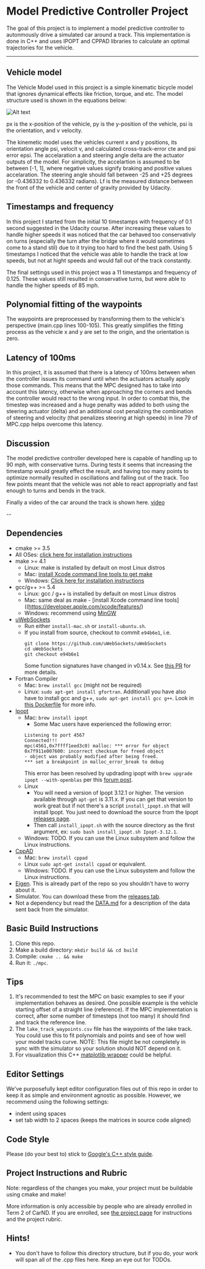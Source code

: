 # Model Predictive Controller Project
[video1]: data/mpc.mp4 "MPC @ 85mph"

The goal of this project is to implement a model predictive controller to autonmously drive a simulated car around a track. This implementation is done in C++ and uses IPOPT and CPPAD libraries to calculate an optimal trajectories for the vehicle.


---
 ## Vehicle model
 The Vehicle Model used in this project is a simple kinematic bicycle model that ignores dynamical effects like friction, torque, and etc. The model structure used is shown in the equations below:
 
![Alt text](data/modelstructure.JPG)

px is the x-position of the vehicle, py is the y-position of the vehicle, psi is the orientation, and v velocity.

The kinemetic model uses the vehicles current x and y positions, its orientation angle psi, velocit v, and calculated cross-track-error cte and psi error epsi. The accelaration a and steering angle delta are the actuator outputs of the model. For simplicity, the accelartion is assumed to be between [-1, 1], where negative values signify braking and positive values accelaration. The steering angle should fall between -25 and +25 degrees (or -0.436332 to 0.436332 radians). Lf is the measured distance between the front of the vehicle and center of gravity provided by Udacity. 

##  Timestamps and frequency 
In this project I started from the initial 10 timestamps with frequency of 0.1 second suggested in the Udacity course. After increasing these values to handle higher speeds it was noticed that the car behaved too conservativly on turns (especially the turn after the bridge where it would sometimes come to a stand stil) due to it trying too hard to find the best path. Using 5 timestamps I noticed that the vehicle was able to handle the track at low speeds, but not at hight speeds and would fall out of the track constantly. 

The final settings used in this project was a 11 timestamps and frequency of 0.125. These values still resulted in conservative turns, but were able to handle the higher speeds of 85 mph.

## Polynomial fitting of the waypoints
The waypoints are preprocessed by transforming them to the vehicle's perspective (main.cpp lines 100-105). This greatly simplifies the fitting process as the vehicle x and y are set to the origin, and the orientation is zero.

## Latency of 100ms
In this project, it is assumed that there is a latency of 100ms between when the controller issues its command until when the actuators actually apply those commands. This means that the MPC designed has to take into account this latency, otherwise when approaching the corners and bends the controller would react to the wrong input. In order to combat this, the timestep was increased and a huge penalty was added to both using the steering actuator (delta) and an additional cost penalizing the combination of steering and velocity (that penalizes steering at high speeds) in line 79 of MPC.cpp helps overcome this latency.

## Discussion
The model predictive controller developed here is capable of handling up to 90 mph, with conservative turns. During tests it seems that increasing the timestamp would greatly effect the result, and having too many points to optimize normally resulted in oscillations and falling out of the track. Too few points meant that the vehicle was not able to react appropriatly and fast enough to turns and bends in the track. 

Finally a video of the car around the track is shown here.
[video][video1]


--
## Dependencies

* cmake >= 3.5
 * All OSes: [click here for installation instructions](https://cmake.org/install/)
* make >= 4.1
  * Linux: make is installed by default on most Linux distros
  * Mac: [install Xcode command line tools to get make](https://developer.apple.com/xcode/features/)
  * Windows: [Click here for installation instructions](http://gnuwin32.sourceforge.net/packages/make.htm)
* gcc/g++ >= 5.4
  * Linux: gcc / g++ is installed by default on most Linux distros
  * Mac: same deal as make - [install Xcode command line tools]((https://developer.apple.com/xcode/features/)
  * Windows: recommend using [MinGW](http://www.mingw.org/)
* [uWebSockets](https://github.com/uWebSockets/uWebSockets)
  * Run either `install-mac.sh` or `install-ubuntu.sh`.
  * If you install from source, checkout to commit `e94b6e1`, i.e.
    ```
    git clone https://github.com/uWebSockets/uWebSockets 
    cd uWebSockets
    git checkout e94b6e1
    ```
    Some function signatures have changed in v0.14.x. See [this PR](https://github.com/udacity/CarND-MPC-Project/pull/3) for more details.
* Fortran Compiler
  * Mac: `brew install gcc` (might not be required)
  * Linux: `sudo apt-get install gfortran`. Additionall you have also have to install gcc and g++, `sudo apt-get install gcc g++`. Look in [this Dockerfile](https://github.com/udacity/CarND-MPC-Quizzes/blob/master/Dockerfile) for more info.
* [Ipopt](https://projects.coin-or.org/Ipopt)
  * Mac: `brew install ipopt`
       +  Some Mac users have experienced the following error:
       ```
       Listening to port 4567
       Connected!!!
       mpc(4561,0x7ffff1eed3c0) malloc: *** error for object 0x7f911e007600: incorrect checksum for freed object
       - object was probably modified after being freed.
       *** set a breakpoint in malloc_error_break to debug
       ```
       This error has been resolved by updrading ipopt with
       ```brew upgrade ipopt --with-openblas```
       per this [forum post](https://discussions.udacity.com/t/incorrect-checksum-for-freed-object/313433/19).
  * Linux
    * You will need a version of Ipopt 3.12.1 or higher. The version available through `apt-get` is 3.11.x. If you can get that version to work great but if not there's a script `install_ipopt.sh` that will install Ipopt. You just need to download the source from the Ipopt [releases page](https://www.coin-or.org/download/source/Ipopt/).
    * Then call `install_ipopt.sh` with the source directory as the first argument, ex: `sudo bash install_ipopt.sh Ipopt-3.12.1`. 
  * Windows: TODO. If you can use the Linux subsystem and follow the Linux instructions.
* [CppAD](https://www.coin-or.org/CppAD/)
  * Mac: `brew install cppad`
  * Linux `sudo apt-get install cppad` or equivalent.
  * Windows: TODO. If you can use the Linux subsystem and follow the Linux instructions.
* [Eigen](http://eigen.tuxfamily.org/index.php?title=Main_Page). This is already part of the repo so you shouldn't have to worry about it.
* Simulator. You can download these from the [releases tab](https://github.com/udacity/self-driving-car-sim/releases).
* Not a dependency but read the [DATA.md](./DATA.md) for a description of the data sent back from the simulator.


## Basic Build Instructions


1. Clone this repo.
2. Make a build directory: `mkdir build && cd build`
3. Compile: `cmake .. && make`
4. Run it: `./mpc`.

## Tips

1. It's recommended to test the MPC on basic examples to see if your implementation behaves as desired. One possible example
is the vehicle starting offset of a straight line (reference). If the MPC implementation is correct, after some number of timesteps
(not too many) it should find and track the reference line.
2. The `lake_track_waypoints.csv` file has the waypoints of the lake track. You could use this to fit polynomials and points and see of how well your model tracks curve. NOTE: This file might be not completely in sync with the simulator so your solution should NOT depend on it.
3. For visualization this C++ [matplotlib wrapper](https://github.com/lava/matplotlib-cpp) could be helpful.

## Editor Settings

We've purposefully kept editor configuration files out of this repo in order to
keep it as simple and environment agnostic as possible. However, we recommend
using the following settings:

* indent using spaces
* set tab width to 2 spaces (keeps the matrices in source code aligned)

## Code Style

Please (do your best to) stick to [Google's C++ style guide](https://google.github.io/styleguide/cppguide.html).

## Project Instructions and Rubric

Note: regardless of the changes you make, your project must be buildable using
cmake and make!

More information is only accessible by people who are already enrolled in Term 2
of CarND. If you are enrolled, see [the project page](https://classroom.udacity.com/nanodegrees/nd013/parts/40f38239-66b6-46ec-ae68-03afd8a601c8/modules/f1820894-8322-4bb3-81aa-b26b3c6dcbaf/lessons/b1ff3be0-c904-438e-aad3-2b5379f0e0c3/concepts/1a2255a0-e23c-44cf-8d41-39b8a3c8264a)
for instructions and the project rubric.

## Hints!

* You don't have to follow this directory structure, but if you do, your work
  will span all of the .cpp files here. Keep an eye out for TODOs.
